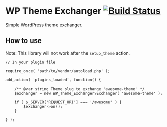 # WP Theme Exchanger [![Build Status](https://travis-ci.org/mimosafa/wp-theme-exchanger.svg?branch=master)](https://travis-ci.org/mimosafa/wp-theme-exchanger)

Simple WordPress theme exchanger.

## How to use

Note: This library will not work after the `setup_theme` action.

```
// In your plugin file

require_once( 'path/to/vendor/autoload.php' );

add_action( 'plugins_loaded', function() {

    /** @var string Theme slug to exchange 'awesome-theme' */
    $exchanger = new WP_Theme_Exchanger\Exchanger( 'awesome-theme' );

    if ( $_SERVER['REQUEST_URI'] === '/awesome' ) {
        $exchanger->on();
    }

} );
```
